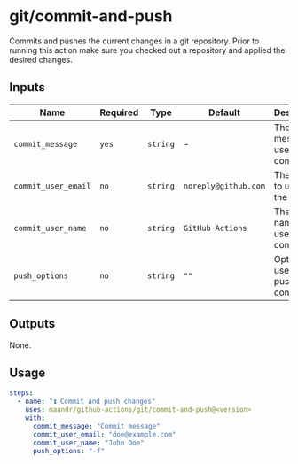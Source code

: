 # git/commit-and-push

Commits and pushes the current changes in a git repository. Prior to running this action make sure you checked out a repository and applied the desired changes.

## Inputs

| Name                | Required | Type     | Default              | Description                         |
|---------------------| -------- | -------- |----------------------| ------------------------------------|
| `commit_message`    | `yes`    | `string` | -                    | The message to use for the commit   |
| `commit_user_email` | `no`     | `string` | `noreply@github.com` | The email to use for the commit     |
| `commit_user_name`  | `no`     | `string` | `GitHub Actions`     | The user name to use for the commit |
| `push_options`      | `no`     | `string` | `""`                 | Options to use for the push command |

## Outputs

None.

## Usage

```yaml
steps:
  - name: "⏫ Commit and push changes"
    uses: maandr/github-actions/git/commit-and-push@<version>
    with:
      commit_message: "Commit message"
      commit_user_email: "doe@example.com"
      commit_user_name: "John Doe"
      push_options: "-f"
```
